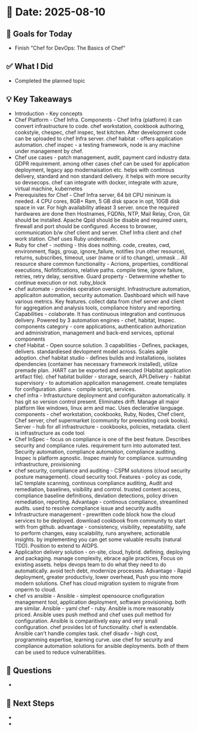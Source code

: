 # 📅 Date: 2025-08-10

## 🎯 Goals for Today

- Finish "Chef for DevOps: The Basics of Chef"

## ✅ What I Did

- Completed the planned topic

## 💡 Key Takeaways

- Introduction - Key concepts
- Chef Platform - Chef Infra. Components - Chef Infra (platform) it can convert infrastructure to code. chef workstation, cookbook authoring, cookstyle, chespec, chef inspec, test kitchen. After development code can be uploaded to chef Infra server. chef habitat - offers application automation. chef inspec - a testing framework, node is any machine under management by chef.
- Chef use cases - patch management, audit, payment card industry data. GDPR requirement. among other cases chef can be used for application deployment, legacy app modernaisation etc. helps with continous delivery, standard and non standard delivery. it helps with more security so devsecops. chef can integrate with docker, integrate with azure, virtual machine, kubernetes
- Prerequisites for Chef - Chef Infra server, 64 bit CPU mininum is needed. 4 CPU cores, 8GB+ Ram, 5 GB disk space in opt, 10GB disk space in var. For high availability atleast 3 server. once the required hardwares are done then Hostnames, FQDNs, NTP, Mail Relay, Cron, Git should be installed. Apache Qpid should be disable and required users, firewall and port should be configured. Access to browser, communication b/w chef client and server. Chef Infra client and chef work station. Chef uses Ruby underneath.
- Ruby for chef - :nothing - this does nothing. code, creates, cwd, environment, flags, group, ignore_failure, notifies (run other resource), returns, subscribes, timeout, user (name or id to change), unmask .. All resource share common functionality - Acrions, propertiies, conditional executions, Nofitifications, relative paths. compile time, ignore failure, retries, retry delay, sensitive. Guard property - Detwermine whether to continue execution or not. ruby_block
- chef automate - provides operation oversight. Infrastructure automation, applicaiton automation, security automation. Dashboard which will have various metrics. Key features. collect data from chef server and client for aggregation and analysis tools, compliance history and reporting. Capabilities - colaborate. It has continuous integration and continuous delivery. Powered by 3 automation engines - chef, habitat, Inspec. components category - core applications, authentication authorization and administration, management and back-end services, optional components
- chef Habitat - Open source solution. 3 capabilities - Defines, packages, delivers. standardiesed devlopment model across. Scales agile adoption. chef habitat studio - defines builds and installations, isolates dpendencies (container has necessary framework installed), utilize premade plan. .HART can be exported and executed (Habitat application artifact file). chef habitat builder - storage, search, API.Delivery - habitat supervisory - to automation applicaiton management. create templates for configuration. plans - compile script, services.
- chef infra - Infrasturcture deployment and configuraiton automatically. it has git so version control present. Eliminates drift. Manage all major platform like windows, linux arm and mac. Uses declerative language. components - chef workstation, cookbooks, Ruby, Nodes, Chef client, Chef server, chef supermarket (community for preexisting cook books). Server - hub for all infrastructure - cookbooks, policies, metadata. client is infrastructure as code tool
- Chef InSpec - focus on compliance is one of the best feature. Describes security and compliance rules. requirement turn into automated test. Security automation, compliance automation, compliance auditing. Inspec is platform agnostic. Inspec mainly for compliance. surrounding infrastructure, provisioning
- chef security, compliance and auditing - CSPM solutions (cloud security posture management). cloud security tool. Features - policy as code, IaC template scanning, continous compliance auditing, Audit and remediation, baselines, visibility and control. trusted content access, compliance baseline definitions, deviation detections, policy driven remediation, reporting. Advantage - continous compliance, streamlined audits. used to resolve compliance issue and security audits
- Infrastructure management - prewritten code block how the cloud services to be deployed. download cookbook from community to start with from github. advantage - consistency, visibility, repeatability, safe to perform changes, easy scalability, runs anywhere, actionable insights. by implementing you can get some valuable results (natural TDD). Position to extend to AIOPS.
- Applicaiton delivery solution - on-site, cloud, hybrid. defining, deploying and packaging. manage complexity, ebrace agile practices, Focus on existing assets. helps devops team to do what they need to do automatically. avoid tech debt, modernize processes. Advantage - Rapid deployment, greater productiviy, lower overhead, Push you into more modern solutions. Chef has cloud migration system to migrate from onperm to cloud.
- chef vs ansible - Ansible - simplest opensource cnofiguration management tool, application deployment, software provisioning. both are similar. Ansible - yaml chef - ruby. Ansible is more reasonably priced. Ansible uses push method and chef uses pull method for configuration. Ansible is comparitively easy and very small configuration. chef provides lot of functionality. chef is extendable. Ansible can't handle complex task. chef disadv - high cost, programming expertise, learning curve. use chef for security and compliance automation solutions for ansible deployments. both of them can be used to reduce vulnerabilities.

## 🧠 Questions

-

## 📌 Next Steps

-
-
